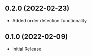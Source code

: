 0.2.0 (2022-02-23)
------------------
- Added order detection functionality

0.1.0 (2022-02-09)
------------------
- Initial Release
